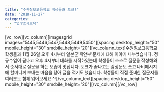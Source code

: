```yaml
---
title: "수원칠보고등학교 학생들과 토크!"
date: "2018-11-27"
categories: 
  - "연구조사교육"
---
```


\[vc\_row\]\[vc\_column\]\[imagesgrid images="5445,5446,5447,5448,5449,5450"\]\[spacing desktop\_height="50" mobile\_height="30" smobile\_height="20"\]\[vc\_column\_text\]수원칠보고등학교 학생들과 11월 26일 오후 4시부터 일본군'위안부'문제에 대해 이야기 나누었습니다. 정규수업이 끝나고 오후 4시부터 대화를 시작하였는데 학생들이 스스로 질문을 작성해와서 순서대로 질문을 하는 모습이 멋집니다. 토크가 끝나고는 감상문도 쓰고 나비메시지에 할머니께 보내는 마음을 담아 글을 적기도 했습니다. 학생들이 직접 준비한 질문지를 여러분도 함께 읽어보세요 ^^\[/vc\_column\_text\]\[spacing desktop\_height="50" mobile\_height="30" smobile\_height="20"\]\[/vc\_column\]\[/vc\_row\]
